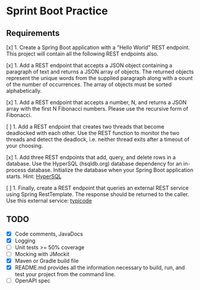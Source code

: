 # Sprint Boot Practice

## Requirements

[x] 1. Create a Spring Boot application with a "Hello World" REST endpoint.
 This project will contain all the following REST endpoints also.

[x] 1. Add a REST endpoint that accepts a JSON object containing a paragraph
 of text and returns a JSON array of objects. The returned objects represent the
 unique words from the supplied paragraph along with a count of the number of
 occurrences. The array of objects must be sorted alphabetically.

[x] 1. Add a REST endpoint that accepts a number, N, and returns a JSON array
 with the first N Fibonacci numbers. Please use the recursive form of Fibonacci.

[ ] 1. Add a REST endpoint that creates two threads that become deadlocked
 with each other. Use the REST function to monitor the two threads and detect
 the deadlock, i.e. neither thread exits after a timeout of your choosing.

[x] 1. Add three REST endpoints that add, query, and delete rows in a
 database. Use the HyperSQL (hsqldb.org) database dependency for an
 in-process database. Initialize the database when your Spring Boot application
 starts.
 Hint: [HyperSQL](http://www.programmingforfuture.com/2011/02/in-process-mode-of-hsqldb-in-web.html)

[ ] 1. Finally, create a REST endpoint that queries an external REST
 service using Spring RestTemplate. The response should be returned to the
 caller. Use this external service: [typicode](https://jsonplaceholder.typicode.com/posts)

## TODO

- [X] Code comments, JavaDocs
- [X] Logging
- [ ] Unit tests >= 50% coverage
- [ ] Mocking with JMockit
- [X] Maven or Gradle build file
- [X] README.md provides all the information necessary to build, run, and test
 your project from the command line.
- [ ] OpenAPI spec
